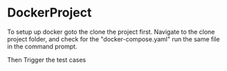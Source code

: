 # DockerProject

To setup up docker goto the clone the project first. Navigate to the clone project folder, and check for the "docker-compose.yaml" run the same file in the command prompt.



Then Trigger the test cases
